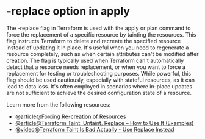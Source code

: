 # -replace option in apply

The -replace flag in Terraform is used with the apply or plan command to force the replacement of a specific resource by tainting the resources. This flag instructs Terraform to delete and recreate the specified resource instead of updating it in place. It's useful when you need to regenerate a resource completely, such as when certain attributes can't be modified after creation. The flag is typically used when Terraform can't automatically detect that a resource needs replacement, or when you want to force a replacement for testing or troubleshooting purposes. While powerful, this flag should be used cautiously, especially with stateful resources, as it can lead to data loss. It's often employed in scenarios where in-place updates are not sufficient to achieve the desired configuration state of a resource.

Learn more from the following resources:

- [@article@Forcing Re-creation of Resources](https://developer.hashicorp.com/terraform/cli/state/taint)
- [@article@Terraform Taint, Untaint, Replace – How to Use It (Examples)](https://spacelift.io/blog/terraform-taint)
- [@video@Terraform Taint Is Bad Actually - Use Replace Instead](https://www.youtube.com/watch?v=v_T1fuYGjV0)